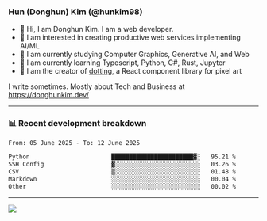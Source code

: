 ### Hun (Donghun) Kim (@hunkim98)

- 👋 Hi, I am Donghun Kim. I am a web developer. 
- 🤔 I am interested in creating productive web services implementing AI/ML
- 🔭 I am currently studying Computer Graphics, Generative AI, and Web 
- 🌱 I am currently learning Typescript, Python, C#, Rust, Jupyter
- 🎨 I am the creator of [dotting](https://github.com/hunkim98/dotting), a React component library for pixel art

I write sometimes. Mostly about Tech and Business at https://donghunkim.dev/

---
### 📊 Recent development breakdown
<!--START_SECTION:waka-->

```txt
From: 05 June 2025 - To: 12 June 2025

Python                       ███████████████████████▓░   95.21 %
SSH Config                   ▓░░░░░░░░░░░░░░░░░░░░░░░░   03.26 %
CSV                          ▒░░░░░░░░░░░░░░░░░░░░░░░░   01.48 %
Markdown                     ░░░░░░░░░░░░░░░░░░░░░░░░░   00.04 %
Other                        ░░░░░░░░░░░░░░░░░░░░░░░░░   00.02 %
```

<!--END_SECTION:waka-->
---

<!-- <div align='center'> -->
  <img align="center" src="https://github-readme-stats.vercel.app/api?username=hunkim98&theme=dark&show_icons=true"/>
<!-- </div> -->
<!--
**hunkim98/hunkim98** is a ✨ _special_ ✨ repository because its `README.md` (this file) appears on your GitHub profile.

Here are some ideas to get you started:

- 🔭 I’m currently working on ...
- 🌱 I’m currently learning ...
- 👯 I’m looking to collaborate on ...
- 🤔 I’m looking for help with ...
- 💬 Ask me about ...
- 📫 How to reach me: ...
- 😄 Pronouns: ...
- ⚡ Fun fact: ...
-->
